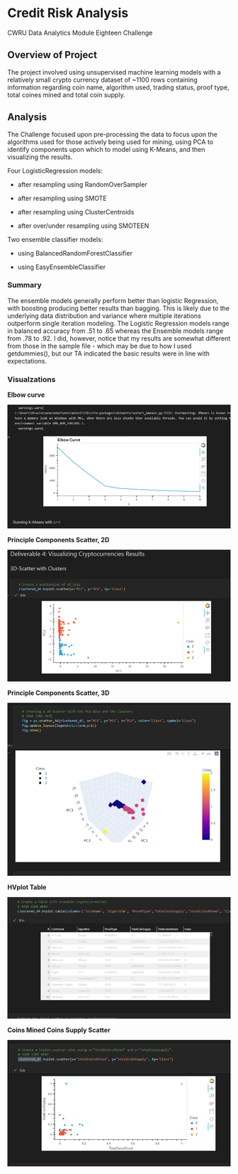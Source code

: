 # Credit Risk Analysis

CWRU Data Analytics Module Eighteen Challenge


## Overview of Project

The project involved using unsupervised machine learning models with a relatively small crypto currency dataset of ~1100 rows containing information regarding coin name, algorithm used, trading status, proof type, total coines mined and total coin supply. 
  

## Analysis 

The Challenge focused upon pre-processing the data to focus upon the algorithms used for those actively being used for mining, using PCA to identify components upon which to model using K-Means, and then visualizing the results. 


Four LogisticRegression models:  

* after resampling using RandomOverSampler

* after resampling using SMOTE

* after resampling using ClusterCentroids

* after over/under resampling using SMOTEEN 

Two ensemble classifier models:

* using BalancedRandomForestClassifier

* using EasyEnsembleClassifier


### Summary

The ensemble models generally perform better than logistic Regression, with boosting producing better results than bagging.   This is likely due to the underlying data distribution and variance where multiple iterations outperform single iteration modeling.  The Logistic Regression models range in balanced accuracy from .51 to .65 whereas the Ensemble models range from .78 to .92.  I did, however, notice that my results are somewhat different from those in the sample file - which may be due to how I used getdummies(), but our TA indicated the basic results were in line with expectations.  

### Visualzations  


**Elbow curve**

![img](https://github.com/fhsal/Cryptocurrencies/blob/main/images/elbowCurve.png)

**Principle Components Scatter, 2D**

![img](https://github.com/fhsal/Cryptocurrencies/blob/main/images/2dScatter1.png)


**Principle Components Scatter, 3D**  

![img](https://github.com/fhsal/Cryptocurrencies/blob/main/images/3dScatter.png)

**HVplot Table**  

![img](https://github.com/fhsal/Cryptocurrencies/blob/main/images/HVplotTable.png)


**Coins Mined Coins Supply Scatter**

![img](https://github.com/fhsal/Cryptocurrencies/blob/main/images/coinsMinedCoinsSupplyScatter.png)
